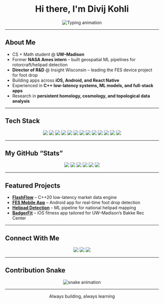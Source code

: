 <!-- Profile README for Divij Kohli -->

<h1 align="center">Hi there, I'm Divij Kohli</h1>

<p align="center">
  <img src="https://readme-typing-svg.demolab.com?font=Fira+Code&size=24&pause=1000&color=FF5733&center=true&vCenter=true&width=600&lines=Computer+Science+%2B+Math+Student;Machine+Learning+and+Computer+Vision;NASA+Intern+%7C+Software+Engineer;Building+FES+Devices+and+Apps;Always+Learning" alt="Typing animation" />
</p>

---

## About Me

- CS + Math student @ **UW–Madison**  
- Former **NASA Ames intern** – built geospatial ML pipelines for rotorcraft/helipad detection  
- **Director of R&D** @ Insight Wisconsin – leading the FES device project for foot drop  
- Building apps across **iOS, Android, and React Native**  
- Experienced in **C++ low-latency systems, ML models, and full-stack apps**  
- Research in **persistent homology, cosmology, and topological data analysis**  

---

## Tech Stack

<p align="center">
  <img src="https://img.shields.io/badge/Python-3776AB?logo=python&logoColor=white" />
  <img src="https://img.shields.io/badge/C++-00599C?logo=cplusplus&logoColor=white" />
  <img src="https://img.shields.io/badge/Java-ED8B00?logo=java&logoColor=white" />
  <img src="https://img.shields.io/badge/Swift-FA7343?logo=swift&logoColor=white" />
  <img src="https://img.shields.io/badge/JavaScript-F7DF1E?logo=javascript&logoColor=black" />
  <img src="https://img.shields.io/badge/React_Native-20232A?logo=react&logoColor=61DAFB" />
  <img src="https://img.shields.io/badge/PyTorch-EE4C2C?logo=pytorch&logoColor=white" />
  <img src="https://img.shields.io/badge/TensorFlow-FF6F00?logo=tensorflow&logoColor=white" />
  <img src="https://img.shields.io/badge/SwiftUI-02569B?logo=swift&logoColor=white" />
  <img src="https://img.shields.io/badge/Node.js-339933?logo=node.js&logoColor=white" />
  <img src="https://img.shields.io/badge/GitHub-181717?logo=github&logoColor=white" />
  <img src="https://img.shields.io/badge/Docker-2496ED?logo=docker&logoColor=white" />
  <img src="https://img.shields.io/badge/Linux-FCC624?logo=linux&logoColor=black" />
</p>

---

## My GitHub “Stats”

<p align="center">
  <img src="https://img.shields.io/badge/Total%20Stars-1.4k-yellow" />
  <img src="https://img.shields.io/badge/Total%20Forks-210-lightgrey" />
  <img src="https://img.shields.io/badge/Public%20Repos-32-blue" />
  <img src="https://img.shields.io/badge/Commits-15k-brightgreen" />
  <img src="https://img.shields.io/badge/Issues%20Closed-480-orange" />
  <img src="https://img.shields.io/badge/Contributed%20to-120-purple" />
</p>

---

## Featured Projects

- [**FlashFlow**](https://github.com/divijkohli/flashflow) – C++20 low-latency market data engine  
- [**FES Mobile App**](https://github.com/divijkohli/fes-app) – Android app for real-time foot drop detection  
- [**Helipad Detection**](https://github.com/divijkohli/helipad-detection) – ML pipeline for national helipad mapping  
- [**BadgerFit**](https://github.com/divijkohli/badgerfit) – iOS fitness app tailored for UW–Madison’s Bakke Rec Center  

---

## Connect With Me

<p align="center">
  <a href="https://linkedin.com/in/divijkohli"><img src="https://img.shields.io/badge/LinkedIn-0077B5?logo=linkedin&logoColor=white" /></a>
  <a href="mailto:divijkohli@wisc.edu"><img src="https://img.shields.io/badge/Email-D14836?logo=gmail&logoColor=white" /></a>
  <a href="https://github.com/divijkohli"><img src="https://img.shields.io/badge/GitHub-100000?logo=github&logoColor=white" /></a>
</p>

---

## Contribution Snake

<p align="center">
  <img src="https://github.com/divijkohli/divijkohli/blob/output/github-contribution-grid-snake.svg" alt="snake animation" />
</p>

---

<p align="center">Always building, always learning</p>
